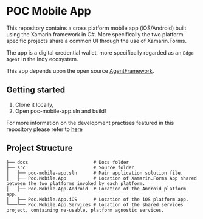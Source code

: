 # POC Mobile App

This repository contains a cross platform mobile app (iOS/Android) built using the Xamarin framework in C#. More specifically the two platform specific projects share a common UI through the use of Xamarin.Forms.

The app is a digital credential wallet, more specifically regarded as an `Edge Agent` in the Indy ecosystem.

This app depends upon the open source [AgentFramework](https://github.com/streetcred-id/agent-framework).

## Getting started
1. Clone it locally,
2. Open poc-mobile-app.sln and build!

For more information on the development practises featured in this repository please refer to [here](docs/development.md)

## Project Structure

    ├── docs                        # Docs folder
    ├── src                         # Source folder
    │   ├── poc-mobile-app.sln      # Main application solution file.
    │   ├── Poc.Mobile.App          # Location of Xamarin.Forms App shared between the two platforms invoked by each platform.
    │   ├── Poc.Mobile.App.Android  # Location of the Android platform app.
    │   ├── Poc.Mobile.App.iOS      # Location of the iOS platform app.
    └───└── Poc.Mobile.App.Services # Location of the shared services project, containing re-usable, platform agnostic services. 